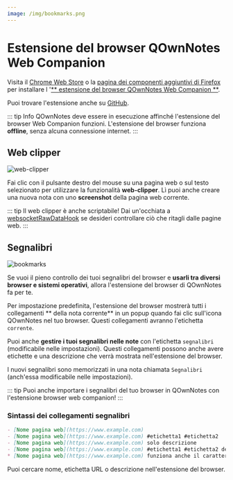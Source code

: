 ```yaml
---
image: /img/bookmarks.png
---
```


# Estensione del browser QOwnNotes Web Companion

Visita il [Chrome Web Store](https://chrome.google.com/webstore/detail/qownnotes-web-companion/pkgkfnampapjbopomdpnkckbjdnpkbkp) o la [pagina dei componenti aggiuntivi di Firefox](https://addons.mozilla.org/firefox/addon/qownnotes-web-companion) per installare l '[** estensione del browser QOwnNotes Web Companion **](https://github.com/qownnotes/web-companion/).

Puoi trovare l'estensione anche su [GitHub](https://github.com/qownnotes/web-companion/).

::: tip Info
QOwnNotes deve essere in esecuzione affinché l'estensione del browser Web Companion funzioni. L'estensione del browser funziona **offline**, senza alcuna connessione internet.
:::

## Web clipper

![web-clipper](/img/web-clipper.png)

Fai clic con il pulsante destro del mouse su una pagina web o sul testo selezionato per utilizzare la funzionalità **web-clipper**. Lì puoi anche creare una nuova nota con uno **screenshot** della pagina web corrente.

::: tip
Il web clipper è anche scriptabile! Dai un'occhiata a [websocketRawDataHook](../scripting/hooks.md#websocketrawdatahook) se desideri controllare ciò che ritagli dalle pagine web.
:::

## Segnalibri

![bookmarks](/img/bookmarks.png)

Se vuoi il pieno controllo dei tuoi segnalibri del browser e **usarli tra diversi browser e sistemi operativi**, allora l'estensione del browser di QOwnNotes fa per te.

Per impostazione predefinita, l'estensione del browser mostrerà tutti i collegamenti ** della nota corrente** in un popup quando fai clic sull'icona QOwnNotes nel tuo browser. Questi collegamenti avranno l'etichetta `corrente`.

Puoi anche **gestire i tuoi segnalibri nelle note** con l'etichetta `segnalibri` (modificabile nelle impostazioni). Questi collegamenti possono anche avere etichette e una descrizione che verrà mostrata nell'estensione del browser.

I nuovi segnalibri sono memorizzati in una nota chiamata `Segnalibri` (anch'essa modificabile nelle impostazioni).

::: tip
Puoi anche importare i segnalibri del tuo browser in QOwnNotes con l'estensione browser web companion!
:::

### Sintassi dei collegamenti segnalibri

```markdown
- [Nome pagina web](https://www.example.com)
- [Nome pagina web](https://www.example.com) #etichetta1 #etichetta2
- [Nome pagina web](https://www.example.com) solo descrizione
- [Nome pagina web](https://www.example.com) #etichetta1 #etichetta2 descrizione e etichette
* [Nome pagina web](https://www.example.com) funziona anche il carattere lista alternativo
```

Puoi cercare nome, etichetta URL o descrizione nell'estensione del browser.
